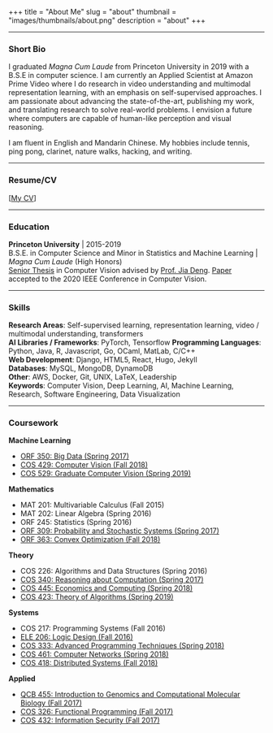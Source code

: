 +++
title = "About Me"
slug = "about"
thumbnail = "images/thumbnails/about.png"
description = "about"
+++

---------------------------
### Short Bio
I graduated *Magna Cum Laude* from Princeton University in 2019 with a B.S.E in computer science. I am currently an Applied Scientist at Amazon Prime Video where I do research in video understanding and multimodal representation learning, with an emphasis on self-supervised approaches. I am passionate about advancing the state-of-the-art, publishing my work, and translating research to solve real-world problems. I envision a future where computers are capable of human-like perception and visual reasoning.

I am fluent in English and Mandarin Chinese. My hobbies include tennis, ping pong, clarinet, nature walks, hacking, and writing.

---------------------------

### Resume/CV
[[My CV](pdf/davidfan_cv.pdf)]  

---------------------------
### Education
**Princeton University** | 2015-2019  
B.S.E. in Computer Science and Minor in Statistics and Machine Learning | *Magna Cum Laude* (High Honors)  
[Senior Thesis](https://dataspace.princeton.edu/jspui/handle/88435/dsp01cj82kb153) in Computer Vision advised by [Prof. Jia Deng](http://www.cs.princeton.edu/~jiadeng/). [Paper](https://arxiv.org/abs/2007.13215) accepted to the 2020 IEEE Conference in Computer Vision.

---------------------------

### Skills
**Research Areas**: Self-supervised learning, representation learning, video / multimodal understanding, transformers  
**AI Libraries / Frameworks**: PyTorch, Tensorflow
**Programming Languages**: Python, Java, R, Javascript, Go, OCaml, MatLab, C/C++  
**Web Development**: Django, HTML5, React, Hugo, Jekyll  
**Databases**: MySQL, MongoDB, DynamoDB  
**Other**: AWS, Docker, Git, UNIX, LaTeX, Leadership  
**Keywords**: Computer Vision, Deep Learning, AI, Machine Learning, Research, Software Engineering, Data Visualization

---------------------------
### Coursework
**Machine Learning**  
- [ORF 350: Big Data (Spring 2017)](https://github.com/dfan/orf350)  
- [COS 429: Computer Vision (Fall 2018)](https://www.cs.princeton.edu/courses/archive/fall18/cos429/)  
- [COS 529: Graduate Computer Vision (Spring 2019)](https://www.cs.princeton.edu/courses/archive/spring19/cos529/)  

**Mathematics**  
- MAT 201: Multivariable Calculus (Fall 2015)  
- MAT 202: Linear Algebra (Spring 2016)  
- ORF 245: Statistics (Spring 2016)  
- [ORF 309: Probability and Stochastic Systems (Spring 2017)](https://registrar.princeton.edu/course-offerings/course_details.xml?courseid=007999&term=1194)  
- [ORF 363: Convex Optimization (Fall 2018)](http://aaa.princeton.edu/orf363)  

**Theory**  
- COS 226: Algorithms and Data Structures (Spring 2016)  
- [COS 340: Reasoning about Computation (Spring 2017)](https://www.cs.princeton.edu/courses/archive/spring17/cos340/)  
- [COS 445: Economics and Computing (Spring 2018)](https://www.cs.princeton.edu/~smattw/Teaching/cos445sp18.htm)  
- [COS 423: Theory of Algorithms (Spring 2019)](https://www.cs.princeton.edu/courses/archive/spring19/cos423/)  

**Systems**  
- COS 217: Programming Systems (Fall 2016)  
- [ELE 206: Logic Design (Fall 2016)](https://registrar.princeton.edu/course-offerings/course_details.xml?courseid=002463&term=1172)  
- [COS 333: Advanced Programming Techniques (Spring 2018)](https://www.cs.princeton.edu/courses/archive/spring18/cos333/)  
- [COS 461: Computer Networks (Spring 2018)](https://www.cs.princeton.edu/courses/archive/spring18/cos461/)  
- [COS 418: Distributed Systems (Fall 2018)](https://www.cs.princeton.edu/courses/archive/fall18/cos418/)  

**Applied**  
- [QCB 455: Introduction to Genomics and Computational Molecular Biology (Fall 2017)](https://registrar.princeton.edu/course-offerings/course_details.xml?courseid=010185&term=1182)  
- [COS 326: Functional Programming (Fall 2017)](https://www.cs.princeton.edu/courses/archive/fall17/cos326/)  
- [COS 432: Information Security (Fall 2017)](https://www.cs.princeton.edu/courses/archive/fall17/cos432/)  
